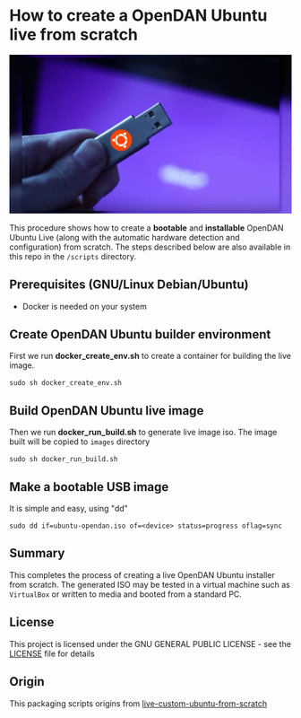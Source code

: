 # How to create a OpenDAN Ubuntu live from scratch

<p align="center">
   <img src="images/live-boot.png">
</p>

This procedure shows how to create a **bootable** and **installable** OpenDAN Ubuntu Live (along with the automatic hardware detection and configuration) from scratch.  The steps described below are also available in this repo in the `/scripts` directory.

## Prerequisites (GNU/Linux Debian/Ubuntu)

- Docker is needed on your system

## Create OpenDAN Ubuntu builder environment

First we run **docker_create_env.sh** to create a container for building the live image.

   ```shell
  sudo sh docker_create_env.sh
   ```

## Build OpenDAN Ubuntu live image

Then we run **docker_run_build.sh** to generate live image iso. The image built will be copied to `images` directory

   ```shell
  sudo sh docker_run_build.sh
   ```
 
## Make a bootable USB image

It is simple and easy, using "dd"

```shell
sudo dd if=ubuntu-opendan.iso of=<device> status=progress oflag=sync
```

## Summary

This completes the process of creating a live OpenDAN Ubuntu installer from scratch.  The generated ISO may be tested in a virtual machine such as `VirtualBox` or written to media and booted from a standard PC.

## License

This project is licensed under the GNU GENERAL PUBLIC LICENSE - see the [LICENSE](LICENSE) file for details

## Origin

This packaging scripts origins from [live-custom-ubuntu-from-scratch](https://github.com/mvallim/live-custom-ubuntu-from-scratch)
